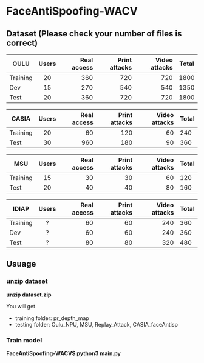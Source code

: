 # FaceAntiSpoofing-WACV

## Dataset (Please check your number of files is correct)

OULU      | Users | Real access | Print attacks | Video attacks | Total
--------- |:-----:|------------:| -------------:| ------------: |--------
Training	|   20	|    360      |    720	      |     720       |   1800 
Dev       |  15	  |    270	    |     540	      |     540	      |   1350
Test	    |  20	  |    360	    |     720	      |     720	      |   1800 


CASIA     | Users | Real access | Print attacks | Video attacks | Total
--------- |:-----:|------------:| -------------:| ------------: |--------
Training	|   20	|    60       |     120	      |     60        |    240 
Test	    |   30	|    960	    |     180	      |     90	      |    360 


MSU       | Users | Real access | Print attacks | Video attacks | Total
--------- |:-----:|------------:| -------------:| ------------: |--------
Training	|  15	  |    30       |    30	        |     60        |    120
Test	    |  20	  |    40	      |     40	      |     80	      |    160


IDIAP      | Users | Real access | Print attacks | Video attacks | Total
---------  |:-----:|------------:| -------------:| ------------: |--------
Training	 |  ?	   |    60       |    60	       |     240       |    360 
Dev        |  ?	   |    60	     |     60	       |     240	     |    360
Test	     |  ?	   |    80	     |     80	       |     320	     |    480 

## Usuage 
### unzip dataset
**unzip dataset.zip**

You will get

- training folder: pr_depth_map
- testing folder: Oulu_NPU, MSU, Replay_Attack, CASIA_faceAntisp

### Train model
**FaceAntiSpoofing-WACV$ python3 main.py**
